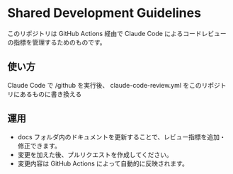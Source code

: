 # Shared Development Guidelines

このリポジトリは GitHub Actions 経由で Claude Code によるコードレビューの指標を管理するためのものです。

## 使い方

Claude Code で /github を実行後、 claude-code-review.yml をこのリポジトリにあるものに書き換える

## 運用

- docs フォルダ内のドキュメントを更新することで、レビュー指標を追加・修正できます。
- 変更を加えた後、プルリクエストを作成してください。
- 変更内容は GitHub Actions によって自動的に反映されます。
